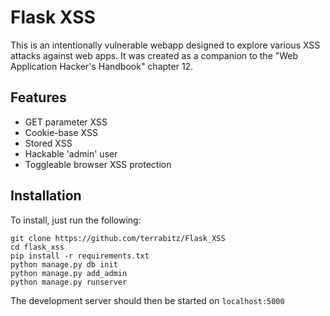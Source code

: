 # Flask XSS 

This is an intentionally vulnerable webapp designed to explore various XSS attacks against web
apps. It was created as a companion to the "Web Application Hacker's Handbook" chapter 12.

## Features
* GET parameter XSS
* Cookie-base XSS
* Stored XSS
* Hackable 'admin' user
* Toggleable browser XSS protection

## Installation
To install, just run the following:

```
git clone https://github.com/terrabitz/Flask_XSS
cd flask_xss
pip install -r requirements.txt
python manage.py db init 
python manage.py add_admin
python manage.py runserver
```

The development server should then be started on `localhost:5000`